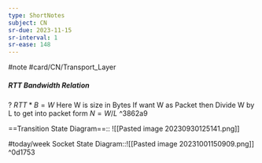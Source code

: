 ```yaml
---
type: ShortNotes
subject: CN
sr-due: 2023-11-15
sr-interval: 1
sr-ease: 148
---
```

#note
#card/CN/Transport_Layer 


##### RTT Bandwidth Relation
?
$RTT* B = W$
Here W is size in Bytes
If want W as Packet then Divide W by L to get into packet form $N=W/L$
^3862a9 <!--SR:!2023-11-16,5,266-->


==Transition State Diagram==:: ![[Pasted image 20230930125141.png]] <!--SR:!2023-11-14,4,230-->


#today/week Socket State Diagram::![[Pasted image 20231001150909.png]] ^0d1753 <!--SR:!2023-11-12,6,250-->
